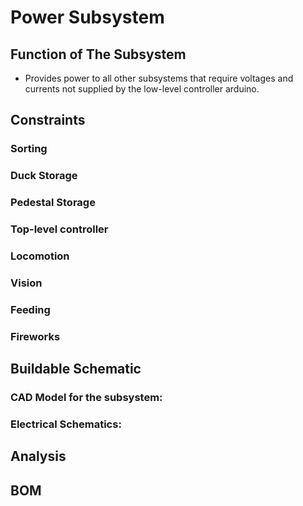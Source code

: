 # **Power Subsystem**
## **Function of The Subsystem** 
- Provides power to all other subsystems that require voltages and currents not supplied by the low-level controller arduino.
## **Constraints**
### **Sorting**
### **Duck Storage**
### **Pedestal Storage**
### **Top-level controller** 
### **Locomotion**
### **Vision** 
### **Feeding** 
### **Fireworks** 
## **Buildable Schematic**

### **CAD Model for the subsystem:**

### **Electrical Schematics:**

## **Analysis**

## **BOM**
